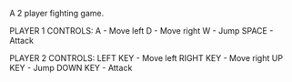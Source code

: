 A 2 player fighting game.

PLAYER 1 CONTROLS:
A - Move left
D - Move right
W - Jump
SPACE - Attack



PLAYER 2 CONTROLS:
LEFT KEY - Move left
RIGHT KEY - Move right
UP KEY - Jump
DOWN KEY - Attack
